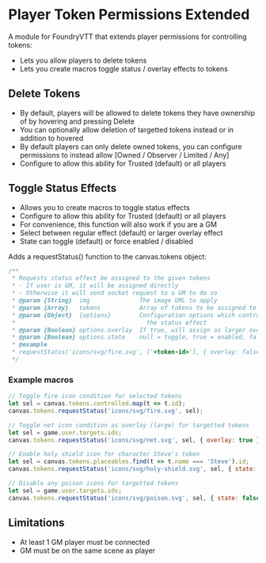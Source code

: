 # Player Token Permissions Extended
A module for FoundryVTT that extends player permissions for controlling tokens:
- Lets you allow players to delete tokens
- Lets you create macros toggle status / overlay effects to tokens

## Delete Tokens
- By default, players will be allowed to delete tokens they have ownership of by hovering and pressing Delete
- You can optionally allow deletion of targetted tokens instead or in addition to hovered
- By default players can only delete owned tokens, you can configure permissions to instead allow [Owned / Observer / Limited / Any]
- Configure to allow this ability for Trusted (default) or all players

## Toggle Status Effects
- Allows you to create macros to toggle status effects
- Configure to allow this ability for Trusted (default) or all players
- For convenience, this function will also work if you are a GM
- Select between regular effect (default) or larger overlay effect
- State can toggle (default) or force enabled / disabled

Adds a requestStatus() function to the canvas.tokens object:
```js
/**
 * Requests status effect be assigned to the given tokens
 * - If user is GM, it will be assigned directly
 * - Otherwise it will send socket request to a GM to do so
 * @param {String}  img              The image URL to apply
 * @param {Array}   tokens           Array of tokens to be assigned to
 * @param {Object}  {options}        Configuration options which control how to assign
 *                                     the status effect
 * @param {Boolean} options.overlay  If true, will assign as larger overlay effect
 * @param {Boolean} options.state    null = toggle, true = enabled, false = disabled
 * @example
 * requestStatus('icons/svg/fire.svg', ['<token-id>'], { overlay: false, state: true });
 */
```

### Example macros

```js
// Toggle fire icon condition for selected tokens
let sel = canvas.tokens.controlled.map(t => t.id);
canvas.tokens.requestStatus('icons/svg/fire.svg', sel);
```
```js
// Toggle net icon condition as overlay (large) for targetted tokens
let sel = game.user.targets.ids;
canvas.tokens.requestStatus('icons/svg/net.svg', sel, { overlay: true });
```
```js
// Enable holy shield icon for character Steve's token
let sel = canvas.tokens.placeables.find(t => t.name === 'Steve').id;
canvas.tokens.requestStatus('icons/svg/holy-shield.svg', sel, { state: true });
```
```js
// Disable any poison icons for targetted tokens
let sel = game.user.targets.ids;
canvas.tokens.requestStatus('icons/svg/poison.svg', sel, { state: false });
```

## Limitations
- At least 1 GM player must be connected
- GM must be on the same scene as player
